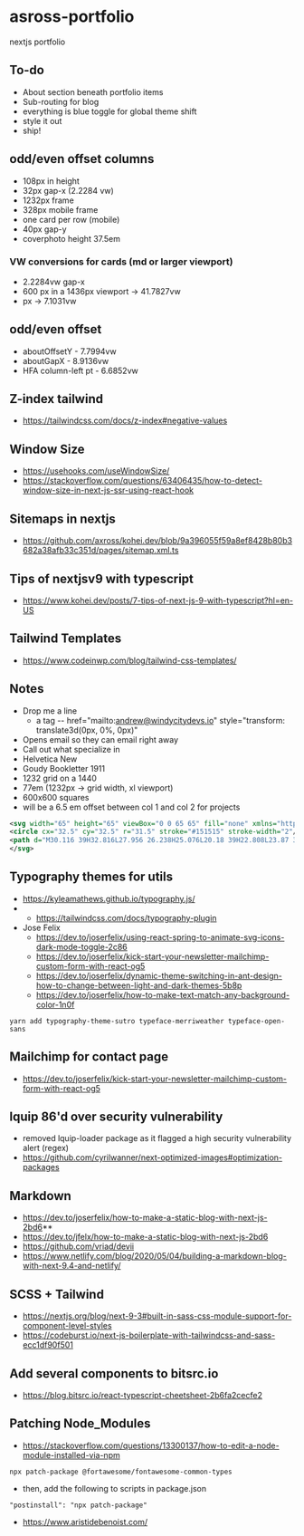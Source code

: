# asross-portfolio
nextjs portfolio

## To-do
- About section beneath portfolio items
- Sub-routing for blog
- everything is blue toggle for global theme shift
- style it out
- ship!

## odd/even offset columns
- 108px in height
- 32px gap-x (2.2284 vw)
- 1232px frame
- 328px mobile frame
- one card per row (mobile)
- 40px gap-y
- coverphoto height 37.5em

### VW conversions for cards (md or larger viewport)
- 2.2284vw gap-x
- 600 px in a 1436px viewport -> 41.7827vw
- px -> 7.1031vw 

## odd/even offset
- aboutOffsetY - 7.7994vw
- aboutGapX - 8.9136vw
- HFA column-left pt - 6.6852vw

## Z-index tailwind
- https://tailwindcss.com/docs/z-index#negative-values

## Window Size
- https://usehooks.com/useWindowSize/
- https://stackoverflow.com/questions/63406435/how-to-detect-window-size-in-next-js-ssr-using-react-hook

## Sitemaps in nextjs
- https://github.com/axross/kohei.dev/blob/9a396055f59a8ef8428b80b3682a38afb33c351d/pages/sitemap.xml.ts

## Tips of nextjsv9 with typescript
- https://www.kohei.dev/posts/7-tips-of-next-js-9-with-typescript?hl=en-US

## Tailwind Templates
- https://www.codeinwp.com/blog/tailwind-css-templates/

## Notes
- Drop me a line
	- a tag -- href="mailto:andrew@windycitydevs.io" style="transform: translate3d(0px, 0%, 0px)"
-	Opens email so they can email right away
-	Call out what specialize in
-	Helvetica New
-	Goudy Bookletter 1911
-	1232 grid on a 1440
- 77em (1232px &rarr; grid width, xl viewport)
-	600x600 squares
- will be a 6.5 em offset between col 1 and col 2 for projects

```xml
<svg width="65" height="65" viewBox="0 0 65 65" fill="none" xmlns="http://www.w3.org/2000/svg">
<circle cx="32.5" cy="32.5" r="31.5" stroke="#151515" stroke-width="2"/>
<path d="M30.116 39H32.816L27.956 26.238H25.076L20.18 39H22.808L23.87 36.084H29.054L30.116 39ZM26.462 28.992L28.226 33.816H24.698L26.462 28.992ZM40.7482 39H43.5202L40.7842 33.78C42.4582 33.294 43.5022 31.944 43.5022 30.162C43.5022 27.948 41.9182 26.238 39.4342 26.238H34.4482V39H36.9502V34.086H38.2462L40.7482 39ZM36.9502 31.944V28.398H38.9662C40.2262 28.398 40.9642 29.1 40.9642 30.18C40.9642 31.224 40.2262 31.944 38.9662 31.944H36.9502Z" fill="#151515"/>
</svg>
```


## Typography themes for utils

- https://kyleamathews.github.io/typography.js/
- - https://tailwindcss.com/docs/typography-plugin
- Jose Felix 
	- https://dev.to/joserfelix/using-react-spring-to-animate-svg-icons-dark-mode-toggle-2c86
	- https://dev.to/joserfelix/kick-start-your-newsletter-mailchimp-custom-form-with-react-og5
	- https://dev.to/joserfelix/dynamic-theme-switching-in-ant-design-how-to-change-between-light-and-dark-themes-5b8p
	- https://dev.to/joserfelix/how-to-make-text-match-any-background-color-1n0f

```git
yarn add typography-theme-sutro typeface-merriweather typeface-open-sans
```

## Mailchimp for contact page

- https://dev.to/joserfelix/kick-start-your-newsletter-mailchimp-custom-form-with-react-og5

## lquip 86'd over security vulnerability

- removed lquip-loader package as it flagged a high security vulnerability alert (regex)
- https://github.com/cyrilwanner/next-optimized-images#optimization-packages

## Markdown

- https://dev.to/joserfelix/how-to-make-a-static-blog-with-next-js-2bd6**
- https://dev.to/jfelx/how-to-make-a-static-blog-with-next-js-2bd6
- https://github.com/vriad/devii
- https://www.netlify.com/blog/2020/05/04/building-a-markdown-blog-with-next-9.4-and-netlify/

## SCSS + Tailwind

- https://nextjs.org/blog/next-9-3#built-in-sass-css-module-support-for-component-level-styles
- https://codeburst.io/next-js-boilerplate-with-tailwindcss-and-sass-ecc1df90f501

## Add several components to bitsrc.io

- https://blog.bitsrc.io/react-typescript-cheetsheet-2b6fa2cecfe2

## Patching Node_Modules

- https://stackoverflow.com/questions/13300137/how-to-edit-a-node-module-installed-via-npm

```git
npx patch-package @fortawesome/fontawesome-common-types
```

- then, add the following to scripts in package.json

```
"postinstall": "npx patch-package"
```
- https://www.aristidebenoist.com/